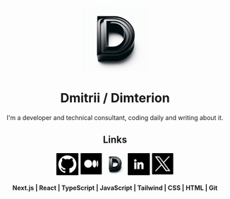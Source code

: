 <div align="center">
  <img height="150" src="./images/dimterion_logo.png" alt="Dimterion's logo" />
</div>

<div align="center">
  <h1>Dmitrii / Dimterion</h1>
  <p>I'm a developer and technical consultant, coding daily and writing about it.</p>
</div>

<div align="center">
  <h2>Links</h2>
</div>

<div align="center">
  <a href="https://github.com/Dimterion"><img height="50" src="./images/gitHub_logo.png" alt="GitHub logo" /></a>
  <a href="https://medium.com/@dimterion/"><img height="50" src="./images/medium_logo.png" alt="Medium logo" /></a>
  <a href="http://dimterion.com/"><img height="50" src="./images/dimterion_logo.png" alt="Dimterion's logo" /></a>
  <a href="https://www.linkedin.com/in/dmitrii-p/"><img height="50" src="./images/linkedIn_logo.png" alt="LinkedIn logo" /></a>
  <a href="https://twitter.com/Dimterion/"><img height="50" src="./images/x_logo.png" alt="X logo" /></a>
</div>

<br>

<div align="center">
  <b>Next.js | React | TypeScript | JavaScript | Tailwind | CSS | HTML | Git</b>
</div>
